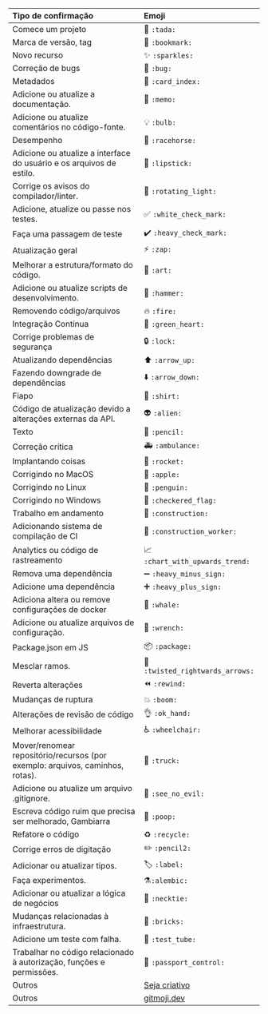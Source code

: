 | Tipo de confirmação                                                           | Emoji                                                     |
| :---------------------------------------------------------------------------- | :-------------------------------------------------------- |
| Comece um projeto                                                             | :tada: `:tada:`                                           |
| Marca de versão, tag                                                          | :bookmark: `:bookmark:`                                   |
| Novo recurso                                                                  | :sparkles: `:sparkles:`                                   |
| Correção de bugs                                                              | :bug: `:bug:`                                             |
| Metadados                                                                     | :card_index: `:card_index:`                               |
| Adicione ou atualize a documentação.                                          | :memo: `:memo:`                                           |
| Adicione ou atualize comentários no código-fonte.                             | :bulb: `:bulb:`                                           |
| Desempenho                                                                    | :racehorse: `:racehorse:`                                 |
| Adicione ou atualize a interface do usuário e os arquivos de estilo.          | :lipstick: `:lipstick:`                                   |
| Corrige os avisos do compilador/linter.                                       | :rotating_light: `:rotating_light:`                       |
| Adicione, atualize ou passe nos testes.                                       | :white_check_mark: `:white_check_mark:`                   |
| Faça uma passagem de teste                                                    | :heavy_check_mark: `:heavy_check_mark:`                   |
| Atualização geral                                                             | :zap: `:zap:`                                             |
| Melhorar a estrutura/formato do código.                                       | :art: `:art:`                                             |
| Adicione ou atualize scripts de desenvolvimento.                              | :hammer: `:hammer:`                                       |
| Removendo código/arquivos                                                     | :fire: `:fire:`                                           |
| Integração Contínua                                                           | :green_heart: `:green_heart:`                             |
| Corrige problemas de segurança                                                | :lock: `:lock:`                                           |
| Atualizando dependências                                                      | :arrow_up: `:arrow_up:`                                   |
| Fazendo downgrade de dependências                                             | :arrow_down: `:arrow_down:`                               |
| Fiapo                                                                         | :shirt: `:shirt:`                                         |
| Código de atualização devido a alterações externas da API.                    | :alien: `:alien:`                                         |
| Texto                                                                         | :pencil: `:pencil:`                                       |
| Correção crítica                                                              | :ambulance: `:ambulance:`                                 |
| Implantando coisas                                                            | :rocket: `:rocket:`                                       |
| Corrigindo no MacOS                                                           | :apple: `:apple:`                                         |
| Corrigindo no Linux                                                           | :penguin: `:penguin:`                                     |
| Corrigindo no Windows                                                         | :checkered_flag: `:checkered_flag:`                       |
| Trabalho em andamento                                                         | :construction: `:construction:`                           |
| Adicionando sistema de compilação de CI                                       | :construction_worker: `:construction_worker:`             |
| Analytics ou código de rastreamento                                           | :chart_with_upwards_trend: `:chart_with_upwards_trend:`   |
| Remova uma dependência                                                        | :heavy_minus_sign: `:heavy_minus_sign:`                   |
| Adicione uma dependência                                                      | :heavy_plus_sign: `:heavy_plus_sign:`                     |
| Adiciona altera ou remove configurações de docker                             | :whale: `:whale:`                                         |
| Adicione ou atualize arquivos de configuração.                                | :wrench: `:wrench:`                                       |
| Package.json em JS                                                            | :package: `:package:`                                     |
| Mesclar ramos.                                                                | :twisted_rightwards_arrows: `:twisted_rightwards_arrows:` |
| Reverta alterações                                                            | :rewind: `:rewind:`                                       |
| Mudanças de ruptura                                                           | :boom: `:boom:`                                           |
| Alterações de revisão de código                                               | :ok_hand: `:ok_hand:`                                     |
| Melhorar acessibilidade                                                       | :wheelchair: `:wheelchair:`                               |
| Mover/renomear repositório/recursos (por exemplo: arquivos, caminhos, rotas). | :truck: `:truck:`                                         |
| Adicione ou atualize um arquivo .gitignore.                                   | :see_no_evil: `:see_no_evil:`                             |
| Escreva código ruim que precisa ser melhorado, Gambiarra                      | :poop: `:poop:`                                           |
| Refatore o código                                                             | :recycle: `:recycle:`                                     |
| Corrige erros de digitação                                                    | :pencil2: `:pencil2:`                                     |
| Adicionar ou atualizar tipos.                                                 | :label: `:label:`                                         |
| Faça experimentos.                                                            | :alembic:`:alembic:`                                      |
| Adicionar ou atualizar a lógica de negócios                                   | :necktie: `:necktie:`                                     |
| Mudanças relacionadas à infraestrutura.                                       | :bricks: `:bricks:`                                       |
| Adicione um teste com falha.                                                  | :test_tube: `:test_tube:`                                 |
| Trabalhar no código relacionado à autorização, funções e permissões.          | :passport_control: `:passport_control:`                   |
| Outros                                                                        | [Seja criativo](http://www.emoji-cheat-sheet.com/)        |
| Outros                                                                        | [gitmoji.dev](https://gitmoji.dev/)                       |
